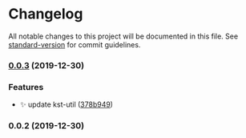 # Changelog

All notable changes to this project will be documented in this file. See [standard-version](https://github.com/conventional-changelog/standard-version) for commit guidelines.

### [0.0.3](https://github.com/SoldierAb/kst-web/compare/v0.0.2...v0.0.3) (2019-12-30)


### Features

* ✨ update kst-util ([378b949](https://github.com/SoldierAb/kst-web/commit/378b94945ddda385f973e6f52ec3d5042cb2b6ce))

### 0.0.2 (2019-12-30)
